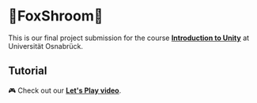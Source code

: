 # 🦊FoxShroom🍄

This is our final project submission for the course [**Introduction to Unity**](https://www.uni-osnabrueck.de/studieninteressierte/gaststudium/uni-fuer-alle/details/?target=77763&source=77763&module=TemplateLecturedetails&config_id=401e1f368f1f5764a4e2b4294919e8b9&range_id=studip&seminar_id=be72710f8e0e1b97bda3055ad6788e9e) at Universität Osnabrück.

## Tutorial
🎮  Check out our [**Let's Play video**](https://drive.google.com/file/d/18ONWjw61igkbKmtLnJPUODWoVtY8w1iy/view?usp=sharing).
